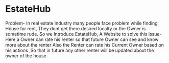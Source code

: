 # EstateHub
Problem-
In real estate industry many people face problem while finding House for rent, They dont get there desired localty or the Owner is sometime rude. 
So we Introduce EstateHub, A Website to solve this issue-
Here a Owner can rate his renter so that future Owner can see and know more about the renter 
Also the Renter can rate his Current Owner based on his actions ,So that in future any other renter will be updated about the owner of the house
